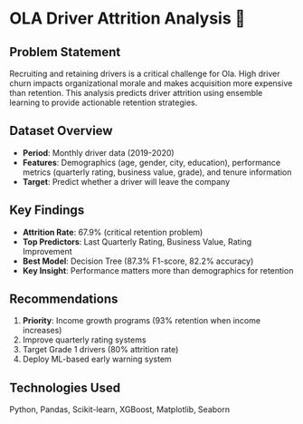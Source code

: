 # OLA Driver Attrition Analysis 🚗

## Problem Statement
Recruiting and retaining drivers is a critical challenge for Ola. High driver churn impacts organizational morale and makes acquisition more expensive than retention. This analysis predicts driver attrition using ensemble learning to provide actionable retention strategies.

## Dataset Overview
- **Period**: Monthly driver data (2019-2020)
- **Features**: Demographics (age, gender, city, education), performance metrics (quarterly rating, business value, grade), and tenure information
- **Target**: Predict whether a driver will leave the company

## Key Findings
- **Attrition Rate**: 67.9% (critical retention problem)
- **Top Predictors**: Last Quarterly Rating, Business Value, Rating Improvement
- **Best Model**: Decision Tree (87.3% F1-score, 82.2% accuracy)
- **Key Insight**: Performance matters more than demographics for retention

## Recommendations
1. **Priority**: Income growth programs (93% retention when income increases)
2. Improve quarterly rating systems
3. Target Grade 1 drivers (80% attrition rate)
4. Deploy ML-based early warning system

## Technologies Used
Python, Pandas, Scikit-learn, XGBoost, Matplotlib, Seaborn
